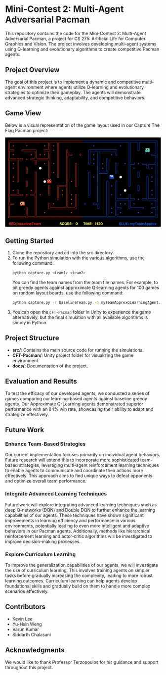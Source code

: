 # Mini-Contest 2: Multi-Agent Adversarial Pacman

This repository contains the code for the Mini-Contest 2: Multi-Agent Adversarial Pacman, a project for CS 275: Artificial Life for Computer Graphics and Vision. The project involves developing multi-agent systems using Q-learning and evolutionary algorithms to create competitive Pacman agents.

## Project Overview

The goal of this project is to implement a dynamic and competitive multi-agent environment where agents utilize Q-learning and evolutionary strategies to optimize their gameplay. The agents will demonstrate advanced strategic thinking, adaptability, and competitive behaviors.

## Game View

Below is a visual representation of the game layout used in our Capture The Flag Pacman project:

![Game Layout](docs/game_layout.png)

## Getting Started
1. Clone the repository and cd into the src directory. 
2. To run the Python simulation with the various algorithms, use the following command:
    ```bash
    python capture.py <team1> <team2>
    ```
    You can find the team names from the team file names. For example, to pit greedy agents against approximate Q-learning agents for 100 games on random layout boards, use the following command:
    ```bash
    python capture.py -r baselineTeam.py -b myTeamApproxQLearningAgent.py -n 100 -l RANDOM
    ```
3. You can open the `CFT-Pacman` folder in Unity to experience the game alternatively, but the final simulation with all available algorithms is simply in Python.

## Project Structure

- **src/**: Contains the main source code for running the simulations.
- **CFT-Pacman/**: Unity project folder for visualizing the game environment.
- **docs/**: Documentation of the project.

## Evaluation and Results

To test the efficacy of our developed agents, we conducted a series of games comparing our learning-based agents against baseline greedy agents. Our Approximate Q-Learning agents demonstrated superior performance with an 84% win rate, showcasing their ability to adapt and strategize effectively.

## Future Work

### Enhance Team-Based Strategies
Our current implementation focuses primarily on individual agent behaviors. Future research will extend this to incorporate more sophisticated team-based strategies, leveraging multi-agent reinforcement learning techniques to enable agents to communicate and coordinate their actions more effectively. This approach aims to find unique ways to defeat opponents and optimize overall team performance.

### Integrate Advanced Learning Techniques
Future work will explore integrating advanced learning techniques such as deep Q-networks (DQN) and Double DQN to further enhance the learning capabilities of our agents. These techniques have shown significant improvements in learning efficiency and performance in various environments, potentially leading to even more intelligent and adaptive behaviors in our Pacman agents. Additionally, methods like hierarchical reinforcement learning and actor-critic algorithms will be investigated to improve decision-making processes.

### Explore Curriculum Learning
To improve the generalization capabilities of our agents, we will investigate the use of curriculum learning. This involves training agents on simpler tasks before gradually increasing the complexity, leading to more robust learning outcomes. Curriculum learning can help agents develop foundational skills and gradually build on them to handle more complex scenarios effectively.

## Contributors

- Kevin Lee
- Yu-Hsin Weng
- Varun Kumar
- Siddarth Chalasani

## Acknowledgments

We would like to thank Professor Terzopoulos for his guidance and support throughout this project.
